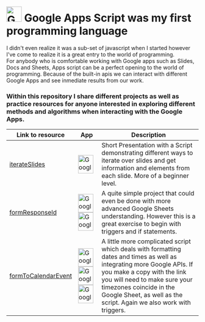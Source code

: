 # <img src="https://upload.wikimedia.org/wikipedia/commons/thumb/2/2f/Google_Apps_Script.svg/768px-Google_Apps_Script.svg.png" alt="Google Apps Script" width="40" height="40"/> Google Apps Script was my first programming language #

I didn't even realize it was a sub-set of javascript when I started however I've come to realize it is a great entry to the world of programming. <br >
For anybody who is comfortable working with Google apps such as Slides, Docs and Sheets, Apps script can be a perfect opening to the world of programming. Because of the built-in apis we can interact with different Google Apps and see inmediate results from our work. <br />
### Within this repository I share different projects as well as practice resources for anyone interested in exploring different methods and algorithms when interacting with the Google Apps. ###

| Link to resource | App | Description |
| --- | --- | --- |
| [iterateSlides](https://docs.google.com/presentation/d/1M935Rlmmc34RATZuDHvcMWiqY_qKG4pysf_RK2NguCY/copy) | <img src="https://upload.wikimedia.org/wikipedia/commons/thumb/1/1e/Google_Slides_logo_%282014-2020%29.svg/1489px-Google_Slides_logo_%282014-2020%29.svg.png" alt="Google Apps Script" width="40" height="48"/> | Short Presentation with a Script demonstrating different ways to iterate over slides and get information and elements from each slide. More of a beginner level. |
| [formResponseId](https://docs.google.com/forms/d/1KpGOcVnzppDE_7gkkJ5l_IwDuHGNs5qVt-3BE_3NKFU/copy) | <img src="https://encrypted-tbn0.gstatic.com/images?q=tbn:ANd9GcSz7q6UQnn2VH4F-p00OZpPX_2RppnoNtLAFw&s" alt="Google Forms" width="40" height="48"/>  <img src="https://upload.wikimedia.org/wikipedia/commons/thumb/3/30/Google_Sheets_logo_%282014-2020%29.svg/1200px-Google_Sheets_logo_%282014-2020%29.svg.png" alt="Google Sheets" width="40" height="48"/> | A quite simple project that could even be done with more advanced Google Sheets understanding. However this is a great exercise to begin with triggers and if statements. |
| [formToCalendarEvent](https://docs.google.com/forms/d/1aME78EsIUFjvoH7wUSQ2A_hV7yLIQHYRaO-vNVY-UKs/copy) | <img src="https://encrypted-tbn0.gstatic.com/images?q=tbn:ANd9GcSz7q6UQnn2VH4F-p00OZpPX_2RppnoNtLAFw&s" alt="Google Forms" width="40" height="48"/>  <img src="https://upload.wikimedia.org/wikipedia/commons/thumb/3/30/Google_Sheets_logo_%282014-2020%29.svg/1200px-Google_Sheets_logo_%282014-2020%29.svg.png" alt="Google Sheets" width="40" height="48"/>  <img src="https://encrypted-tbn0.gstatic.com/images?q=tbn:ANd9GcTfZRzn2OpNq-OaU1QGcrCL9HDxi6k-4HXAyg&s" alt="Google Calendar" width="40" height="48"/> | A little more complicated script which deals with formatting dates and times as well as integrating more Google APIs. If you make a copy with the link you will need to make sure your timezones coincide in the Google Sheet, as well as the script. Again we also work with triggers. |

